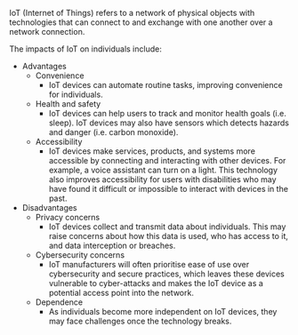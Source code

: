 IoT (Internet of Things) refers to a network of physical objects with technologies that can connect to and exchange with one another over a network connection.

The impacts of IoT on individuals include:
- Advantages
    - Convenience
        - IoT devices can automate routine tasks, improving convenience for individuals.
    - Health and safety 
        - IoT devices can help users to track and monitor health goals (i.e. sleep). IoT devices may also have sensors which detects hazards and danger (i.e. carbon monoxide).
    - Accessibility
        - IoT devices make services, products, and systems more accessible by connecting and interacting with other devices. For example, a voice assistant can turn on a light. This technology also improves accessibility for users with disabilities who may have found it difficult or impossible to interact with devices in the past.
- Disadvantages
    - Privacy concerns
        - IoT devices collect and transmit data about individuals. This may raise concerns about how this data is used, who has access to it, and data interception or breaches.
    - Cybersecurity concerns
        - IoT manufacturers will often prioritise ease of use over cybersecurity and secure practices, which leaves these devices vulnerable to cyber-attacks and makes the IoT device as a potential access point into the network. 
    - Dependence
        - As individuals become more independent on IoT devices, they may face challenges once the technology breaks.  